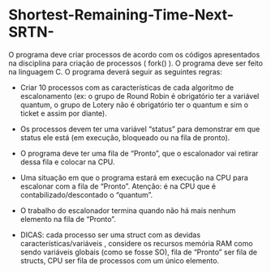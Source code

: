 # Shortest-Remaining-Time-Next-SRTN-

O programa deve criar processos de acordo com os códigos apresentados na disciplina para
criação de processos ( fork() ). O programa deve ser feito na linguagem C.
O programa deverá seguir as seguintes regras:
- Criar 10 processos com as características de cada algoritmo de escalonamento (ex: o grupo de
Round Robin é obrigatório ter a variável quantum, o grupo de Lotery não é obrigatório ter o
quantum e sim o ticket e assim por diante).
- Os processos devem ter uma variável “status” para demonstrar em que status ele está (em
execução, bloqueado ou na fila de pronto).
- O programa deve ter uma fila de “Pronto”, que o escalonador vai retirar dessa fila e colocar na
CPU.
- Uma situação em que o programa estará em execução na CPU para escalonar com a fila de
“Pronto”. Atenção: é na CPU que é contabilizado/descontado o “quantum”.
- O trabalho do escalonador termina quando não há mais nenhum elemento na fila de “Pronto”.

- DICAS: cada processo ser uma struct com as devidas características/variáveis , considere os
recursos memória RAM como sendo variáveis globais (como se fosse SO), fila de “Pronto” ser
fila de structs, CPU ser fila de processos com um único elemento.
